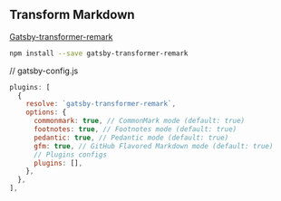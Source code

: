 ## Transform Markdown

[Gatsby-transformer-remark](https://www.gatsbyjs.org/packages/gatsby-transformer-remark/?=gatsby-transformer-remark)

```bash
npm install --save gatsby-transformer-remark
```

// gatsby-config.js

```javascript
plugins: [
  {
    resolve: `gatsby-transformer-remark`,
    options: {
      commonmark: true, // CommonMark mode (default: true)
      footnotes: true, // Footnotes mode (default: true)
      pedantic: true, // Pedantic mode (default: true)
      gfm: true, // GitHub Flavored Markdown mode (default: true)
      // Plugins configs
      plugins: [],
    },
  },
],
```